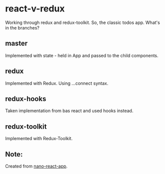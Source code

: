 # react-v-redux

Working through redux and redux-toolkit. So, the classic todos app. What's in the branches?

## master
Implemented with state - held in App and passed to the child components.

## redux
Implemented with Redux. Using ...connect syntax.

## redux-hooks
Taken implementation from bas react and used hooks instead.

## redux-toolkit
Implemented with Redux-Toolkit.

## Note: 
Created from [nano-react-app](https://github.com/adrianmcli/nano-react-app). 